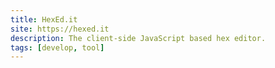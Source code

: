 ```yaml
---
title: HexEd.it
site: https://hexed.it
description: The client-side JavaScript based hex editor.
tags: [develop, tool]
---
```

